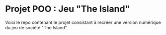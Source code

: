 # Projet POO : Jeu "The Island"

Voici le repo contenant le projet consistant à recréer une version numérique du jeu de société "The Island"